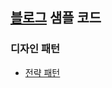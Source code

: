 ## [블로그](https://im-yeobi.io) 샘플 코드

### 디자인 패턴

- [전략 패턴](https://github.com/im-yeobi/blog-sample-code/tree/master/design-pattern/strategy-pattern)